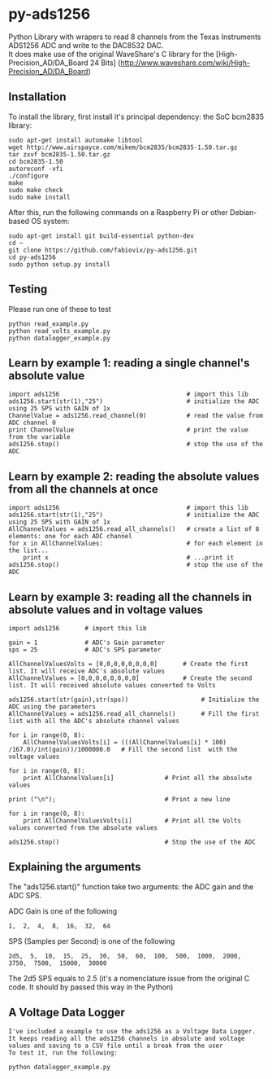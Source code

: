 # py-ads1256
Python Library with wrapers to read 8 channels from the Texas Instruments ADS1256 ADC and write to the DAC8532 DAC.  
It does make use of the original WaveShare's C library for the [High-Precision_AD/DA_Board 24 Bits] (http://www.waveshare.com/wiki/High-Precision_AD/DA_Board) 

## Installation

To install the library, first install it's principal dependency: the SoC bcm2835 library:

    sudo apt-get install automake libtool
    wget http://www.airspayce.com/mikem/bcm2835/bcm2835-1.50.tar.gz
    tar zxvf bcm2835-1.50.tar.gz
    cd bcm2835-1.50
    autoreconf -vfi
    ./configure
    make
    sudo make check
    sudo make install



After this, run the following commands on a Raspberry Pi or other Debian-based OS system:

    sudo apt-get install git build-essential python-dev
    cd ~
    git clone https://github.com/fabiovix/py-ads1256.git
    cd py-ads1256
    sudo python setup.py install


## Testing

Please run one of these to test

    python read_example.py
    python read_volts_example.py
    python datalogger_example.py 
 


## Learn by example 1: reading a single channel's absolute value

    import ads1256                                   # import this lib
    ads1256.start(str(1),"25")                       # initialize the ADC using 25 SPS with GAIN of 1x
    ChannelValue = ads1256.read_channel(0)           # read the value from ADC channel 0 
    print ChannelValue                               # print the value from the variable
    ads1256.stop()                                   # stop the use of the ADC



## Learn by example 2: reading the absolute values from all the channels at once

    import ads1256                                   # import this lib
    ads1256.start(str(1),"25")                       # initialize the ADC using 25 SPS with GAIN of 1x
    AllChannelValues = ads1256.read_all_channels()   # create a list of 8 elements: one for each ADC channel 
    for x in AllChannelValues:                       # for each element in the list... 
        print x                                      # ...print it
    ads1256.stop()                                   # stop the use of the ADC
 



## Learn by example 3: reading all the channels in absolute values and in voltage values

    import ads1256       # import this lib                             

    gain = 1             # ADC's Gain parameter
    sps = 25             # ADC's SPS parameter

    AllChannelValuesVolts = [0,0,0,0,0,0,0,0]       # Create the first list. It will receive ADC's absolute values
    AllChannelValues = [0,0,0,0,0,0,0,0]            # Create the second list. It will received absolute values converted to Volts

    ads1256.start(str(gain),str(sps))                    # Initialize the ADC using the parameters
    AllChannelValues = ads1256.read_all_channels()       # Fill the first list with all the ADC's absolute channel values 
                    
    for i in range(0, 8):                                                                       
        AllChannelValuesVolts[i] = (((AllChannelValues[i] * 100) /167.0)/int(gain))/1000000.0   # Fill the second list  with the voltage values

    for i in range(0, 8):                      
        print AllChannelValues[i]              # Print all the absolute values

    print ("\n");                              # Print a new line

    for i in range(0, 8):                      
        print AllChannelValuesVolts[i]         # Print all the Volts values converted from the absolute values

    ads1256.stop()                             # Stop the use of the ADC




## Explaining the arguments

The "ads1256.start()" function take two arguments: the ADC gain and the ADC SPS.


ADC Gain is one of the following

    1,  2,  4,  8,  16,  32,  64



SPS (Samples per Second) is one of the following

    2d5,  5,  10,  15,  25,  30,  50,  60,  100,  500,  1000,  2000,  3750,  7500,  15000,  30000

The 2d5 SPS equals to 2.5 (it's a nomenclature issue from the original C code. It should by passed this way in the Python)




## A Voltage Data Logger

    I've included a example to use the ads1256 as a Voltage Data Logger. 
    It keeps reading all the ads1256 channels in absolute and voltage values and saving to a CSV file until a break from the user
    To test it, run the following:

    python datalogger_example.py



 

